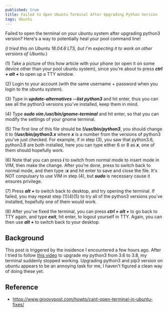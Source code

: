 ```yaml
---
published: true
title: Failed to Open Ubuntu Terminal After Upgrading Python Version
tags: Ubuntu 
---
```

Failed to open the terminal on your ubuntu system after upgrading python3 version? Here's a way to potentially heal your pool command line!

(*I tried this on Ubuntu 18.04.6 LTS, but I'm expecting it to work on other versions of Ubuntu.*)

(1) Take a picture of this how article with your phone (or open it on some device other than your pool ubuntu system), since you're about to press ***ctrl + alt + <F3>*** to open up a TTY window. 

(2) Login to your account (with the same username + password when you login to the ubuntu system).

(3) Type in ***update-alternatives --list python3*** and hit enter, thus you can see all the python3 versions you've installed, keep them in mind.

(4) Type ***sudo vim /usr/bin/gnome-terminal*** and hit enter, so that you can modify the settings of your gnome terminal. 

(5) The first line of this file should be ***!/usr/bin/python3***, you should change it to ***!/usr/bin/python3.x*** where ***x*** is a number from the versions of python3 you've just checked. For example, if in step (3), you saw that python3.6, python3.8 are both installed, here you can type either 6 or 8 as ***x***, one of them should hopefully work. 

(6) Note that you can press ***i*** to switch from normal mode to insert mode in VIM, then make the change. After you're done, press ***<esc>*** to switch back to normal mode, and then type ***:x*** and hit enter to save and close the file. It's NOT conpulsary to use VIM in step (4), but ***sudo*** is necessary cause it ensures privilege.

(7) Press ***alt + <F2>*** to switch back to desktop, and try opening the terminal. If failed, you may repeat step (1)(4)(5) to try all of the python3 versions you've installed, hopefully one of them would work. 

(8) After you've fixed the terminal, you can press ***ctrl + alt + <F3>*** to go back to TTY again, and type ***exit***, hit enter, to logout yourself in TTY. Again, you can then use ***alt + <F2>*** to switch back to your desktop.

## Background
This post is triggered by the insidence I encountered a few hours ago. After I tried to follow [this video](https://www.youtube.com/watch?v=fEOkpp2uo6g) to upgrade my python3 from 3.6 to 3.8, my terminal suddenly stopped working. Upgrading python3 and pip3 version on ubuntu appears to be an annoying task for me, I haven't figured a clean way of doing these yet.

## Reference
* https://www.groovypost.com/howto/cant-open-terminal-in-ubuntu-fixes/
